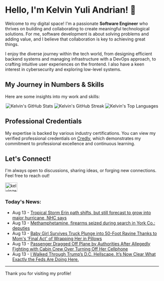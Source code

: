 # Hello, I'm Kelvin Yuli Andrian! 👋

Welcome to my digital space! I'm a passionate **Software Engineer** who thrives on building and collaborating to create meaningful technological solutions. For me, software development is about solving problems and adding value, and I believe that collaboration is key to achieving great things.

I enjoy the diverse journey within the tech world, from designing efficient backend systems and managing infrastructure with a DevOps approach, to crafting intuitive user experiences on the frontend. I also have a keen interest in cybersecurity and exploring low-level systems.

## My Journey in Numbers & Skills

Here are some insights into my work and skills:

<p align="center">
  <img src="https://github-readme-stats.vercel.app/api?username=kelvinzer0&show_icons=true&theme=radical" alt="Kelvin's GitHub Stats" />
  <img src="https://github-readme-streak-stats.herokuapp.com/?user=kelvinzer0&theme=radical" alt="Kelvin's GitHub Streak" />
  <img src="https://github-readme-stats.vercel.app/api/top-langs/?username=kelvinzer0&layout=compact&theme=radical" alt="Kelvin's Top Languages" />
</p>

## Professional Credentials

My expertise is backed by various industry certifications. You can view my verified professional credentials on [Credly](https://www.credly.com/users/kelvin-yuli-andrian/badges), which demonstrates my commitment to professional excellence and continuous learning.

## Let's Connect!

I'm always open to discussions, sharing ideas, or forging new connections. Feel free to reach out!

<p align="left">
    <a href="https://linkedin.com/in/kelvinzero" target="blank"><img align="center" src="https://cdn.jsdelivr.net/npm/simple-icons@3.0.1/icons/linkedin.svg" alt="kelvinzero" height="30" width="40" /></a>
</p>

### Today's News:

<!-- feed start -->
- Aug 13 - [Tropical Storm Erin path shifts, but still forecast to grow into major hurricane, NHC says](https://www.yahoo.com/news/articles/tropical-storm-erin-path-shifts-164200341.html)
- Aug 13 - [Methamphetamine, firearms seized during search in York Co.: deputies](https://www.yahoo.com/news/articles/methamphetamine-firearms-seized-during-search-152104741.html)
- Aug 13 - [Baby Girl Survives Truck Plunge into 50-Foot Ravine Thanks to Mom's 'Final Act' of Wrapping Her in Pillows](https://www.yahoo.com/entertainment/videos/baby-girl-survives-truck-plunge-151601609.html)
- Aug 13 - [Passenger Dragged Off Plane by Authorities After Allegedly Fighting with Cabin Crew Over Turning Off Her Cellphone](https://www.yahoo.com/news/articles/passenger-dragged-off-plane-authorities-143758060.html)
- Aug 13 - [I Walked Through Trump’s D.C. Hellscape. It’s Now Clear What Exactly the Feds Are Doing Here.](https://www.yahoo.com/news/articles/walked-trump-d-c-hellscape-143530717.html)
<!-- feed end -->

---

Thank you for visiting my profile!